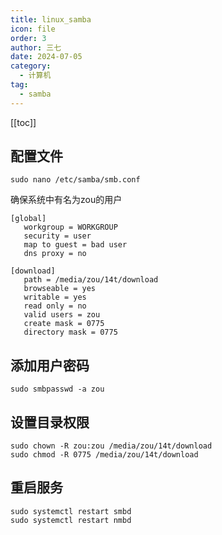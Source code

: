 ```yaml
---
title: linux_samba
icon: file
order: 3
author: 三七
date: 2024-07-05
category:
  - 计算机
tag:
  - samba
---
```


[[toc]]
## 配置文件
```
sudo nano /etc/samba/smb.conf
```
确保系统中有名为zou的用户
```
[global]
   workgroup = WORKGROUP
   security = user
   map to guest = bad user
   dns proxy = no

[download]
   path = /media/zou/14t/download
   browseable = yes
   writable = yes
   read only = no
   valid users = zou
   create mask = 0775
   directory mask = 0775
```

## 添加用户密码
```
sudo smbpasswd -a zou
```

## 设置目录权限
```
sudo chown -R zou:zou /media/zou/14t/download
sudo chmod -R 0775 /media/zou/14t/download
```

## 重启服务
```
sudo systemctl restart smbd
sudo systemctl restart nmbd
```